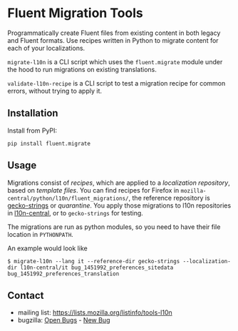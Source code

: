 Fluent Migration Tools
======================

Programmatically create Fluent files from existing content in both legacy
and Fluent formats. Use recipes written in Python to migrate content for each
of your localizations.

`migrate-l10n` is a CLI script which uses the `fluent.migrate` module under
the hood to run migrations on existing translations.

`validate-l10n-recipe` is a CLI script to test a migration recipe for common
errors, without trying to apply it.

Installation
------------

Install from PyPI:

    pip install fluent.migrate

Usage
-----

Migrations consist of _recipes_, which are applied to a _localization repository_, based on _template files_.
You can find recipes for Firefox in `mozilla-central/python/l10n/fluent_migrations/`,
the reference repository is [gecko-strings](https://hg.mozilla.org/l10n/gecko-strings/) or _quarantine_.
You apply those migrations to l10n repositories in [l10n-central](https://hg.mozilla.org/l10n-central/), or to `gecko-strings` for testing.

The migrations are run as python modules, so you need to have their file location in `PYTHONPATH`.

An example would look like

    $ migrate-l10n --lang it --reference-dir gecko-strings --localization-dir l10n-central/it bug_1451992_preferences_sitedata bug_1451992_preferences_translation

Contact
-------

 - mailing list: https://lists.mozilla.org/listinfo/tools-l10n
 - bugzilla: [Open Bugs](https://bugzilla.mozilla.org/buglist.cgi?component=Fluent%20Migration&product=Localization%20Infrastructure%20and%20Tools&bug_status=__open__) - [New Bug](https://bugzilla.mozilla.org/enter_bug.cgi?product=Localization%20Infrastructure%20and%20Tools&component=Fluent%20Migration)
